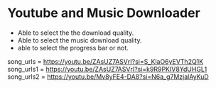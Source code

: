 # Youtube and Music Downloader

- Able to select the the download quality.
- Able to select the music download quality.
- able to select the progress bar or not.

song_urls = https://youtu.be/ZAsUZ7ASVrI?si=S_KlaO6yEVTh2Q1K
song_urls1 = https://youtu.be/ZAsUZ7ASVrI?si=k9R9PKIV8YdUHGL1
song_urls2 = https://youtu.be/Mv8yFE4-DA8?si=N6a_g7MzjalAyKuD
